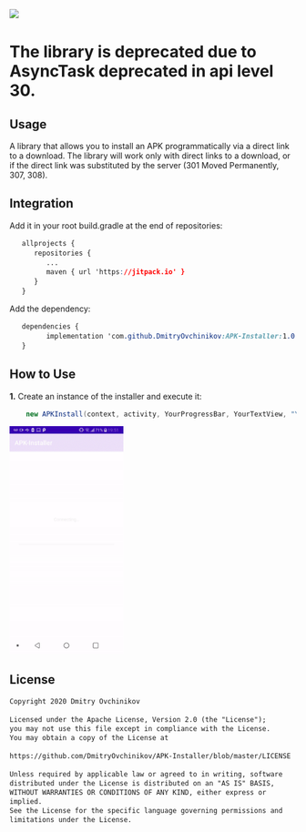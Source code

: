 [![](https://jitpack.io/v/DmitryOvchinikov/APK-Installer.svg)](https://jitpack.io/#DmitryOvchinikov/APK-Installer)

# The library is deprecated due to AsyncTask deprecated in api level 30.

## Usage
A library that allows you to install an APK programmatically via a direct link to a download.
The library will work only with direct links to a download, or if the direct link was substituted by the server (301 Moved Permanently, 307, 308).

## Integration  
  Add it in your root build.gradle at the end of repositories:
```css  
   allprojects {  
      repositories {  
         ...  
         maven { url 'https://jitpack.io' }  
      }  
   }  
```  
Add the dependency:
```css  
   dependencies {  
	     implementation 'com.github.DmitryOvchinikov:APK-Installer:1.0.2'
   }  
```  

## How to Use
**1.** Create an instance of the installer and execute it:
```Java
    new APKInstall(context, activity, YourProgressBar, YourTextView, "YourAPKDirectDownloadLink").execute();
```

<img src="https://github.com/DmitryOvchinikov/APK-Installer/blob/master/library_demo.gif" width="200" width="120" />

## License   
  
```  
Copyright 2020 Dmitry Ovchinikov  
  
Licensed under the Apache License, Version 2.0 (the "License");  
you may not use this file except in compliance with the License.  
You may obtain a copy of the License at  
  
https://github.com/DmitryOvchinikov/APK-Installer/blob/master/LICENSE  
  
Unless required by applicable law or agreed to in writing, software  
distributed under the License is distributed on an "AS IS" BASIS,  
WITHOUT WARRANTIES OR CONDITIONS OF ANY KIND, either express or implied.  
See the License for the specific language governing permissions and  
limitations under the License.  
```
